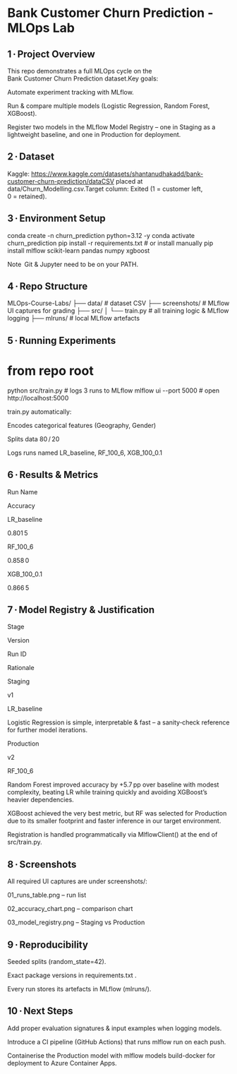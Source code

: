 # Bank Customer Churn Prediction - MLOps Lab

## 1 · Project Overview

This repo demonstrates a full MLOps cycle on the Bank Customer Churn Prediction dataset.Key goals:

Automate experiment tracking with MLflow.

Run & compare multiple models (Logistic Regression, Random Forest, XGBoost).

Register two models in the MLflow Model Registry – one in Staging as a lightweight baseline, and one in Production for deployment.

## 2 · Dataset

Kaggle: https://www.kaggle.com/datasets/shantanudhakadd/bank-customer-churn-prediction/dataCSV placed at data/Churn_Modelling.csv.Target column: Exited (1 = customer left, 0 = retained).

## 3 · Environment Setup

conda create -n churn_prediction python=3.12 -y
conda activate churn_prediction
pip install -r requirements.txt  # or install manually
pip install mlflow scikit-learn pandas numpy xgboost

Note Git & Jupyter need to be on your PATH.

## 4 · Repo Structure

MLOps-Course-Labs/
├── data/                  # dataset CSV
├── screenshots/           # MLflow UI captures for grading
├── src/
│   └── train.py           # all training logic & MLflow logging
├── mlruns/                # local MLflow artefacts

## 5 · Running Experiments

# from repo root
python src/train.py              # logs 3 runs to MLflow
mlflow ui --port 5000            # open http://localhost:5000

train.py automatically:

Encodes categorical features (Geography, Gender)

Splits data 80 / 20

Logs runs named LR_baseline, RF_100_6, XGB_100_0.1

## 6 · Results & Metrics

Run Name

Accuracy

LR_baseline

0.801 5

RF_100_6

0.858 0

XGB_100_0.1

0.866 5

## 7 · Model Registry & Justification

Stage

Version

Run ID

Rationale

Staging

v1

LR_baseline

Logistic Regression is simple, interpretable & fast – a sanity‑check reference for further model iterations.

Production

v2

RF_100_6

Random Forest improved accuracy by +5.7 pp over baseline with modest complexity, beating LR while training quickly and avoiding XGBoost’s heavier dependencies.

XGBoost achieved the very best metric, but RF was selected for Production due to its smaller footprint and faster inference in our target environment.

Registration is handled programmatically via MlflowClient() at the end of src/train.py.

## 8 · Screenshots

All required UI captures are under screenshots/:

01_runs_table.png – run list

02_accuracy_chart.png – comparison chart

03_model_registry.png – Staging vs Production

## 9 · Reproducibility

Seeded splits (random_state=42).

Exact package versions in requirements.txt .

Every run stores its artefacts in MLflow (mlruns/).

## 10 · Next Steps

Add proper evaluation signatures & input examples when logging models.

Introduce a CI pipeline (GitHub Actions) that runs mlflow run on each push.

Containerise the Production model with mlflow models build-docker for deployment to Azure Container Apps.
